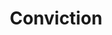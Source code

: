---
title: Conviction
longTitle: 'Conviction'
tags:
- gccommon
narrowerTerm:
- "[[Court decisions]]"
---